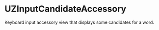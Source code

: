 UZInputCandidateAccessory
=========================

Keyboard input accessory view that displays some candidates for a word.
